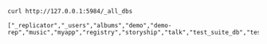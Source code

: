 

```bash
curl http://127.0.0.1:5984/_all_dbs
```

    ["_replicator","_users","albums","demo","demo-rep","music","myapp","registry","storyship","talk","test_suite_db","test_suite_db2"]

